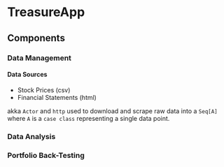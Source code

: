 # TreasureApp

## Components

### Data Management

#### Data Sources

- Stock Prices (csv)
- Financial Statements (html)

akka `Actor` and `http` used to download and scrape raw data into a `Seq[A]` where `A` is a `case class` representing a single data point.


### Data Analysis

### Portfolio Back-Testing
